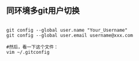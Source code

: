 ## 同环境多git用户切换

```

git config --global user.name "Your_Username"
git config --global user.email username@xxx.com

#然后，看一下这个文件：
vim ~/.gitconfig
```
